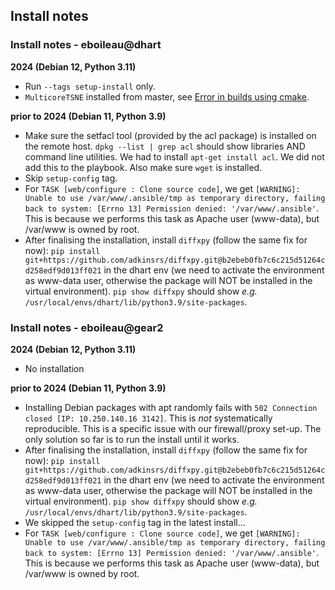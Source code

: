 ## Install notes

### Install notes - eboileau@dhart

**2024 (Debian 12, Python 3.11)**

- Run `--tags setup-install` only.
- `MulticoreTSNE` installed from master, see [Error in builds using cmake](https://github.com/DmitryUlyanov/Multicore-TSNE/issues/81).

**prior to 2024 (Debian 11, Python 3.9)**

- Make sure the setfacl tool (provided by the acl package) is installed on the remote host. `dpkg --list | grep acl` should show libraries AND command line utilities. We had to install `apt-get install acl`. We did not add this to the playbook. Also make sure `wget` is installed.
- Skip `setup-config` tag.
- For `TASK [web/configure : Clone source code]`, we get `[WARNING]: Unable to use /var/www/.ansible/tmp as temporary directory, failing back to system: [Errno 13] Permission denied: '/var/www/.ansible'`. This is because we performs this task as Apache user (www-data), but /var/www is owned by root.
- After finalising the installation, install `diffxpy` (follow the same fix for now): `pip install git+https://github.com/adkinsrs/diffxpy.git@b2ebeb0fb7c6c215d51264cd258edf9d013ff021` in the dhart env (we need to activate the environment as www-data user, otherwise
the package will NOT be installed in the virtual environment). `pip show diffxpy` should show _e.g._ `/usr/local/envs/dhart/lib/python3.9/site-packages`.


### Install notes - eboileau@gear2

**2024 (Debian 12, Python 3.11)**

- No installation

**prior to 2024 (Debian 11, Python 3.9)**

- Installing Debian packages with apt randomly fails with `502 Connection closed [IP: 10.250.140.16 3142]`. This is _not_ systematically reproducible. This is a specific issue with our firewall/proxy set-up. The only solution so far is to run the install until it works. 
- After finalising the installation, install `diffxpy` (follow the same fix for now): `pip install git+https://github.com/adkinsrs/diffxpy.git@b2ebeb0fb7c6c215d51264cd258edf9d013ff021` in the dhart env (we need to activate the environment as www-data user, otherwise
the package will NOT be installed in the virtual environment). `pip show diffxpy` should show _e.g._ `/usr/local/envs/dhart/lib/python3.9/site-packages`.
- We skipped the `setup-config` tag in the latest install...
- For `TASK [web/configure : Clone source code]`, we get `[WARNING]: Unable to use /var/www/.ansible/tmp as temporary directory, failing back to system: [Errno 13] Permission denied: '/var/www/.ansible'`. This is because we performs this task as Apache user (www-data), but /var/www is owned by root.



